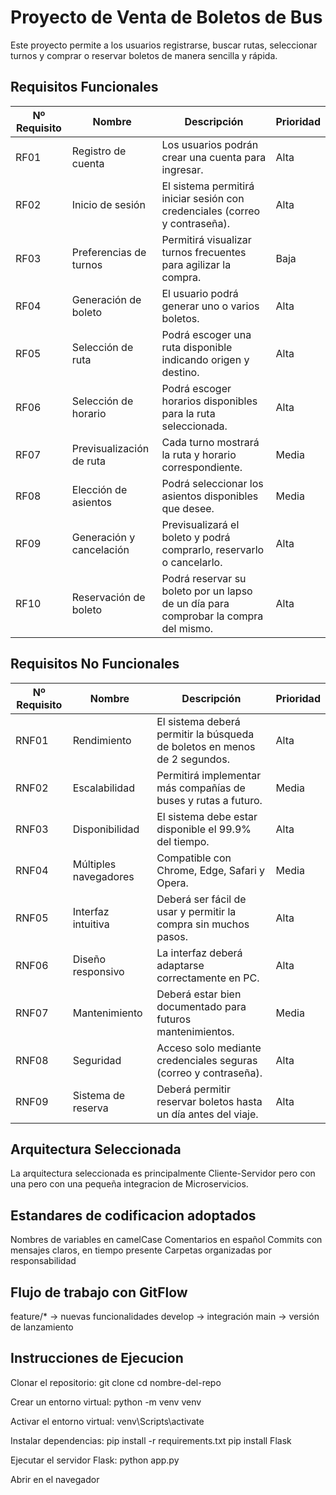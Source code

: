 # Proyecto de Venta de Boletos de Bus

Este proyecto permite a los usuarios registrarse, buscar rutas, seleccionar turnos y comprar o reservar boletos de manera sencilla y rápida.

## Requisitos Funcionales

| Nº Requisito | Nombre                        | Descripción                                                                                   | Prioridad |
|-------------|-------------------------------|-----------------------------------------------------------------------------------------------|-----------|
| RF01        | Registro de cuenta            | Los usuarios podrán crear una cuenta para ingresar.                                          | Alta      |
| RF02        | Inicio de sesión              | El sistema permitirá iniciar sesión con credenciales (correo y contraseña).                  | Alta      |
| RF03        | Preferencias de turnos       | Permitirá visualizar turnos frecuentes para agilizar la compra.                              | Baja      |
| RF04        | Generación de boleto         | El usuario podrá generar uno o varios boletos.                                               | Alta      |
| RF05        | Selección de ruta           | Podrá escoger una ruta disponible indicando origen y destino.                                | Alta      |
| RF06        | Selección de horario        | Podrá escoger horarios disponibles para la ruta seleccionada.                                | Alta      |
| RF07        | Previsualización de ruta    | Cada turno mostrará la ruta y horario correspondiente.                                      | Media     |
| RF08        | Elección de asientos       | Podrá seleccionar los asientos disponibles que desee.                                       | Media     |
| RF09        | Generación y cancelación   | Previsualizará el boleto y podrá comprarlo, reservarlo o cancelarlo.                         | Alta      |
| RF10        | Reservación de boleto      | Podrá reservar su boleto por un lapso de un día para comprobar la compra del mismo.         | Alta      |

## Requisitos No Funcionales

| Nº Requisito | Nombre                   | Descripción                                                                             | Prioridad |
|-------------|--------------------------|-----------------------------------------------------------------------------------------|-----------|
| RNF01       | Rendimiento             | El sistema deberá permitir la búsqueda de boletos en menos de 2 segundos.               | Alta      |
| RNF02       | Escalabilidad          | Permitirá implementar más compañías de buses y rutas a futuro.                          | Media     |
| RNF03       | Disponibilidad        | El sistema debe estar disponible el 99.9% del tiempo.                                   | Alta      |
| RNF04       | Múltiples navegadores | Compatible con Chrome, Edge, Safari y Opera.                                           | Media     |
| RNF05       | Interfaz intuitiva     | Deberá ser fácil de usar y permitir la compra sin muchos pasos.                         | Alta      |
| RNF06       | Diseño responsivo     | La interfaz deberá adaptarse correctamente en PC.                                     | Alta      |
| RNF07       | Mantenimiento         | Deberá estar bien documentado para futuros mantenimientos.                             | Media     |
| RNF08       | Seguridad              | Acceso solo mediante credenciales seguras (correo y contraseña).                        | Alta      |
| RNF09       | Sistema de reserva    | Deberá permitir reservar boletos hasta un día antes del viaje.                         | Alta      |

## Arquitectura Seleccionada

La arquitectura seleccionada es principalmente Cliente-Servidor pero con una pero con una pequeña integracion de Microservicios.

## Estandares de codificacion adoptados

Nombres de variables en camelCase
Comentarios en español
Commits con mensajes claros, en tiempo presente
Carpetas organizadas por responsabilidad

## Flujo de trabajo con GitFlow

feature/* → nuevas funcionalidades
develop → integración
main → versión de lanzamiento

## Instrucciones de Ejecucion

Clonar el repositorio:
git clone
cd nombre-del-repo

Crear un entorno virtual:
python -m venv venv

Activar el entorno virtual:
venv\Scripts\activate

Instalar dependencias:
pip install -r requirements.txt
pip install Flask

Ejecutar el servidor Flask:
python app.py

Abrir en el navegador
